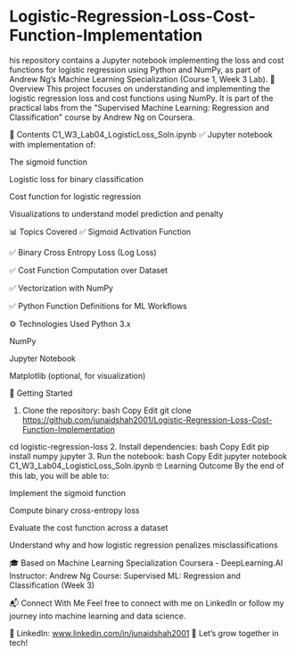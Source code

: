 # Logistic-Regression-Loss-Cost-Function-Implementation
his repository contains a Jupyter notebook implementing the loss and cost functions for logistic regression using Python and NumPy, as part of Andrew Ng’s Machine Learning Specialization (Course 1, Week 3 Lab).
🧠 Overview
This project focuses on understanding and implementing the logistic regression loss and cost functions using NumPy. It is part of the practical labs from the "Supervised Machine Learning: Regression and Classification" course by Andrew Ng on Coursera.

📂 Contents
C1_W3_Lab04_LogisticLoss_Soln.ipynb
✅ Jupyter notebook with implementation of:

The sigmoid function

Logistic loss for binary classification

Cost function for logistic regression

Visualizations to understand model prediction and penalty

📊 Topics Covered
✅ Sigmoid Activation Function

✅ Binary Cross Entropy Loss (Log Loss)

✅ Cost Function Computation over Dataset

✅ Vectorization with NumPy

✅ Python Function Definitions for ML Workflows

⚙️ Technologies Used
Python 3.x

NumPy

Jupyter Notebook

Matplotlib (optional, for visualization)

🏁 Getting Started
1. Clone the repository:
bash
Copy
Edit
git clone https://github.com/junaidshah2001/Logistic-Regression-Loss-Cost-Function-Implementation

cd logistic-regression-loss
2. Install dependencies:
bash
Copy
Edit
pip install numpy jupyter
3. Run the notebook:
bash
Copy
Edit
jupyter notebook C1_W3_Lab04_LogisticLoss_Soln.ipynb
🤓 Learning Outcome
By the end of this lab, you will be able to:

Implement the sigmoid function

Compute binary cross-entropy loss

Evaluate the cost function across a dataset

Understand why and how logistic regression penalizes misclassifications

🎓 Based on
Machine Learning Specialization
Coursera - DeepLearning.AI
Instructor: Andrew Ng
Course: Supervised ML: Regression and Classification (Week 3)

📬 Connect With Me
Feel free to connect with me on LinkedIn or follow my journey into machine learning and data science.

🔗 LinkedIn: www.linkedin.com/in/junaidshah2001
🌱 Let’s grow together in tech!

